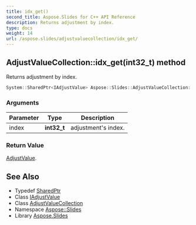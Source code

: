 ```yaml
---
title: idx_get()
second_title: Aspose.Slides for C++ API Reference
description: Returns adjustment by index.
type: docs
weight: 14
url: /aspose.slides/adjustvaluecollection/idx_get/
---
```

## AdjustValueCollection::idx_get(int32_t) method


Returns adjustment by index.

```cpp
System::SharedPtr<IAdjustValue> Aspose::Slides::AdjustValueCollection::idx_get(int32_t index) override
```


### Arguments

| Parameter | Type | Description |
| --- | --- | --- |
| index | **int32_t** | adjustment's index. |

### Return Value

[AdjustValue](../../adjustvalue/).

## See Also

* Typedef [SharedPtr](../../../system/sharedptr/)
* Class [IAdjustValue](../../iadjustvalue/)
* Class [AdjustValueCollection](../)
* Namespace [Aspose::Slides](../../)
* Library [Aspose.Slides](../../../)